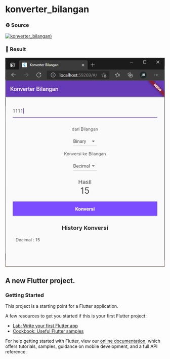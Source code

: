 # konverter_bilangan

### ♻ Source

[![konverter_bilangan)](https://github-readme-stats.vercel.app/api/pin?username=MochHelmiHasan6&repo=Kuis1PemrogramanMobile&title_color=fff&icon_color=fff&text_color=fff&bg_color=673ab7)](https://github.com/MochHelmiHasan6/Kuis1PemrogramanMobile)

### 📑 Result

![result](img/konverter_bilangan.png)

## A new Flutter project.

### Getting Started

This project is a starting point for a Flutter application.

A few resources to get you started if this is your first Flutter project:

- [Lab: Write your first Flutter app](https://flutter.dev/docs/get-started/codelab)
- [Cookbook: Useful Flutter samples](https://flutter.dev/docs/cookbook)

For help getting started with Flutter, view our
[online documentation](https://flutter.dev/docs), which offers tutorials,
samples, guidance on mobile development, and a full API reference.
